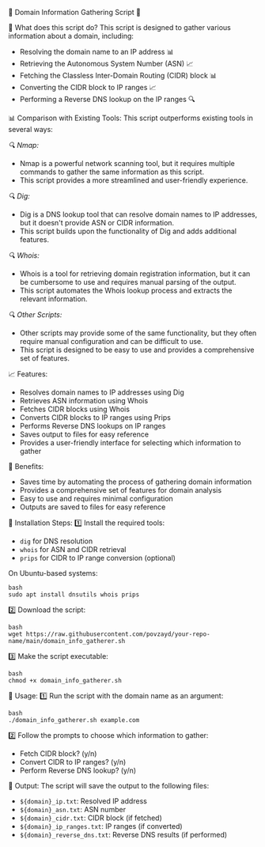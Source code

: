 🚀 Domain Information Gathering Script 🚀

🤔 What does this script do?
This script is designed to gather various information about a domain, including:

- Resolving the domain name to an IP address 📊
- Retrieving the Autonomous System Number (ASN) 📈
- Fetching the Classless Inter-Domain Routing (CIDR) block 📊
- Converting the CIDR block to IP ranges 📈
- Performing a Reverse DNS lookup on the IP ranges 🔍

📊 Comparison with Existing Tools:
This script outperforms existing tools in several ways:

*🔍 Nmap:*
- Nmap is a powerful network scanning tool, but it requires multiple commands to gather the same information as this script.
- This script provides a more streamlined and user-friendly experience.

*🔍 Dig:*
- Dig is a DNS lookup tool that can resolve domain names to IP addresses, but it doesn't provide ASN or CIDR information.
- This script builds upon the functionality of Dig and adds additional features.

*🔍 Whois:*
- Whois is a tool for retrieving domain registration information, but it can be cumbersome to use and requires manual parsing of the output.
- This script automates the Whois lookup process and extracts the relevant information.

*🔍 Other Scripts:*
- Other scripts may provide some of the same functionality, but they often require manual configuration and can be difficult to use.
- This script is designed to be easy to use and provides a comprehensive set of features.

📈 Features:
- Resolves domain names to IP addresses using Dig
- Retrieves ASN information using Whois
- Fetches CIDR blocks using Whois
- Converts CIDR blocks to IP ranges using Prips
- Performs Reverse DNS lookups on IP ranges
- Saves output to files for easy reference
- Provides a user-friendly interface for selecting which information to gather

🚀 Benefits:
- Saves time by automating the process of gathering domain information
- Provides a comprehensive set of features for domain analysis
- Easy to use and requires minimal configuration
- Outputs are saved to files for easy reference

📝 Installation Steps:
1️⃣ Install the required tools:

- `dig` for DNS resolution
- `whois` for ASN and CIDR retrieval
- `prips` for CIDR to IP range conversion (optional)

On Ubuntu-based systems:

```
bash
sudo apt install dnsutils whois prips
```

2️⃣ Download the script:

```
bash
wget https://raw.githubusercontent.com/povzayd/your-repo-name/main/domain_info_gatherer.sh
```

3️⃣ Make the script executable:

```
bash
chmod +x domain_info_gatherer.sh
```

🚀 Usage:
1️⃣ Run the script with the domain name as an argument:

```
bash
./domain_info_gatherer.sh example.com
```

2️⃣ Follow the prompts to choose which information to gather:

- Fetch CIDR block? (y/n)
- Convert CIDR to IP ranges? (y/n)
- Perform Reverse DNS lookup? (y/n)

📄 Output:
The script will save the output to the following files:

- `${domain}_ip.txt`: Resolved IP address
- `${domain}_asn.txt`: ASN number
- `${domain}_cidr.txt`: CIDR block (if fetched)
- `${domain}_ip_ranges.txt`: IP ranges (if converted)
- `${domain}_reverse_dns.txt`: Reverse DNS results (if performed)
